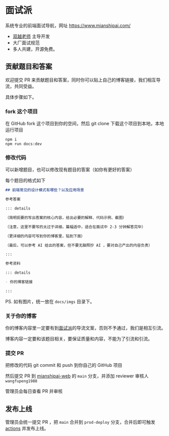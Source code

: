 # 面试派

系统专业的前端面试导航，网址 https://www.mianshipai.com/

- [双越老师](https://juejin.cn/user/1714893868765373) 主导开发
- 大厂面试规范
- 多人共建，开源免费。

## 贡献题目和答案

欢迎提交 PR 来贡献题目和答案，同时你可以贴上自己的博客链接，我们相互导流，共同受益。

具体步骤如下。

### fork 这个项目

在 GitHub fork 这个项目到你的空间，然后 git clone 下载这个项目到本地，本地运行项目

```
npm i
npm run docs:dev
```

### 修改代码

可以新增题目，也可以修改现有题目的答案（如你有更好的答案）

每个题目的格式如下

```md
## 前端常见的设计模式有哪些？以及应用场景

参考答案

::: details

（简明扼要的写出答案的核心内容，给出必要的解释、代码示例、截图）

（注意，这里不要写的太过于详细，篇幅适中，适合在面试中 2-3 分钟解答完毕）

（更详细的内容可写到你的博客里，贴到下面）

（最后，可以参考 AI 给出的答案，但不要无脑照抄 AI ，要对自己产出的内容负责）

:::

参考资料

::: details

- 你的博客链接

:::
```

PS. 如有图片，统一放在 `docs/imgs` 目录下。

### 关于你的博客

你的博客内容里一定要有到[面试派](https://www.mianshipai.com/)的导流文案，否则不予通过，我们是相互引流。

博客内容一定要和该题目相关，要保证质量和内容，不能为了引流和引流。

### 提交 PR

把修改的代码 git commit 和 push 到你自己的 GitHub 项目

然后提交 PR 到 [mianshipai-web](https://github.com/mianshipai/mianshipai-web) 的 `main` 分支，并添加 reviewer 审核人 `wangfupeng1988`

管理员会每日查看 PR 并审核

## 发布上线

管理员会统一提交 PR ，把 `main` 合并到 `prod-deploy` 分支，合并后即可触发 [actions](https://github.com/mianshipai/mianshipai-web/actions) 并发布上线。
